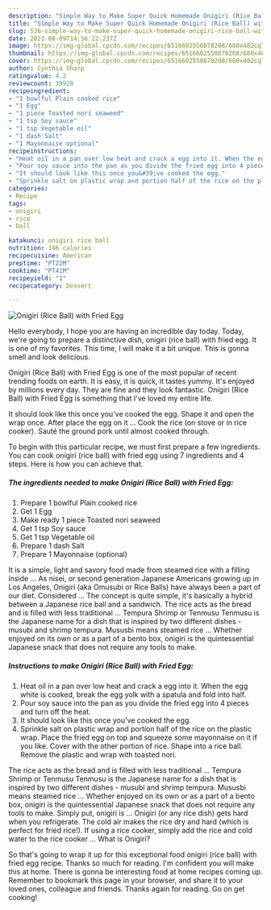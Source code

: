 ```yaml
---
description: "Simple Way to Make Super Quick Homemade Onigiri (Rice Ball) with Fried Egg"
title: "Simple Way to Make Super Quick Homemade Onigiri (Rice Ball) with Fried Egg"
slug: 536-simple-way-to-make-super-quick-homemade-onigiri-rice-ball-with-fried-egg
date: 2021-08-09T14:56:22.237Z
image: https://img-global.cpcdn.com/recipes/6516602550878208/680x482cq70/onigiri-rice-ball-with-fried-egg-recipe-main-photo.jpg
thumbnail: https://img-global.cpcdn.com/recipes/6516602550878208/680x482cq70/onigiri-rice-ball-with-fried-egg-recipe-main-photo.jpg
cover: https://img-global.cpcdn.com/recipes/6516602550878208/680x482cq70/onigiri-rice-ball-with-fried-egg-recipe-main-photo.jpg
author: Cynthia Sharp
ratingvalue: 4.2
reviewcount: 39928
recipeingredient:
- "1 bowlful Plain cooked rice"
- "1 Egg"
- "1 piece Toasted nori seaweed"
- "1 tsp Soy sauce"
- "1 tsp Vegetable oil"
- "1 dash Salt"
- "1 Mayonnaise optional"
recipeinstructions:
- "Heat oil in a pan over low heat and crack a egg into it. When the egg white is cooked, break the egg yolk with a spatula and fold into half."
- "Pour soy sauce into the pan as you divide the fried egg into 4 pieces and turn off the heat."
- "It should look like this once you&#39;ve cooked the egg."
- "Sprinkle salt on plastic wrap and portion half of the rice on the plastic wrap.  Place the fried egg on top and squeeze some mayonnaise on it if you like. Cover with the other portion of rice. Shape into a rice ball. Remove the plastic and wrap with toasted nori."
categories:
- Recipe
tags:
- onigiri
- rice
- ball

katakunci: onigiri rice ball 
nutrition: 146 calories
recipecuisine: American
preptime: "PT22M"
cooktime: "PT41M"
recipeyield: "1"
recipecategory: Dessert

---
```



![Onigiri (Rice Ball) with Fried Egg](https://img-global.cpcdn.com/recipes/6516602550878208/680x482cq70/onigiri-rice-ball-with-fried-egg-recipe-main-photo.jpg)

Hello everybody, I hope you are having an incredible day today. Today, we're going to prepare a distinctive dish, onigiri (rice ball) with fried egg. It is one of my favorites. This time, I will make it a bit unique. This is gonna smell and look delicious.

Onigiri (Rice Ball) with Fried Egg is one of the most popular of recent trending foods on earth. It is easy, it is quick, it tastes yummy. It's enjoyed by millions every day. They are fine and they look fantastic. Onigiri (Rice Ball) with Fried Egg is something that I've loved my entire life.

It should look like this once you&#39;ve cooked the egg. Shape it and open the wrap once. After place the egg on it … Cook the rice (on stove or in rice cooker). Sauté the ground pork until almost cooked through.


To begin with this particular recipe, we must first prepare a few ingredients. You can cook onigiri (rice ball) with fried egg using 7 ingredients and 4 steps. Here is how you can achieve that.

<!--inarticleads1-->

##### The ingredients needed to make Onigiri (Rice Ball) with Fried Egg:

1. Prepare 1 bowlful Plain cooked rice
1. Get 1 Egg
1. Make ready 1 piece Toasted nori seaweed
1. Get 1 tsp Soy sauce
1. Get 1 tsp Vegetable oil
1. Prepare 1 dash Salt
1. Prepare 1 Mayonnaise (optional)


It is a simple, light and savory food made from steamed rice with a filling inside … As nisei, or second generation Japanese Americans growing up in Los Angeles, Onigiri (aka Omusubi or Rice Balls) have always been a part of our diet. Considered … The concept is quite simple, it&#39;s basically a hybrid between a Japanese rice ball and a sandwich. The rice acts as the bread and is filled with less traditional … Tempura Shrimp or Tenmusu Tenmusu is the Japanese name for a dish that is inspired by two different dishes - musubi and shrimp tempura. Mususbi means steamed rice … Whether enjoyed on its own or as a part of a bento box, onigiri is the quintessential Japanese snack that does not require any tools to make. 

<!--inarticleads2-->

##### Instructions to make Onigiri (Rice Ball) with Fried Egg:

1. Heat oil in a pan over low heat and crack a egg into it. When the egg white is cooked, break the egg yolk with a spatula and fold into half.
1. Pour soy sauce into the pan as you divide the fried egg into 4 pieces and turn off the heat.
1. It should look like this once you&#39;ve cooked the egg.
1. Sprinkle salt on plastic wrap and portion half of the rice on the plastic wrap.  Place the fried egg on top and squeeze some mayonnaise on it if you like. Cover with the other portion of rice. Shape into a rice ball. Remove the plastic and wrap with toasted nori.


The rice acts as the bread and is filled with less traditional … Tempura Shrimp or Tenmusu Tenmusu is the Japanese name for a dish that is inspired by two different dishes - musubi and shrimp tempura. Mususbi means steamed rice … Whether enjoyed on its own or as a part of a bento box, onigiri is the quintessential Japanese snack that does not require any tools to make. Simply put, onigiri is … Onigiri (or any rice dish) gets hard when you refrigerate. The cold air makes the rice dry and hard (which is perfect for fried rice!). If using a rice cooker, simply add the rice and cold water to the rice cooker … What is Onigiri? 

So that's going to wrap it up for this exceptional food onigiri (rice ball) with fried egg recipe. Thanks so much for reading. I'm confident you will make this at home. There is gonna be interesting food at home recipes coming up. Remember to bookmark this page in your browser, and share it to your loved ones, colleague and friends. Thanks again for reading. Go on get cooking!
